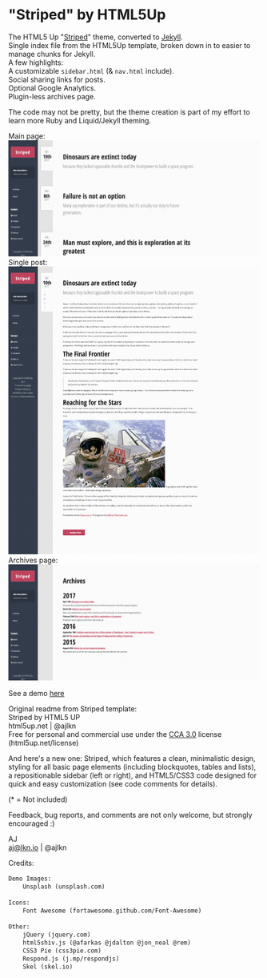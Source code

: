 # "Striped" by HTML5Up
The HTML5 Up "[Striped](https://html5up.net/striped)" theme, converted to [Jekyll](http://jekyllrb.com).  
Single index file from the HTML5Up template, broken down in to easier to manage chunks for Jekyll.        
A few highlights:  
A customizable `sidebar.html` (& `nav.html` include).  
Social sharing links for posts.  
Optional Google Analytics.  
Plugin-less archives page.  

The code may not be pretty, but the theme creation is part of my effort to learn more Ruby and Liquid/Jekyll theming.
 
Main page:  
![main](screenshots/main.png)  
Single post:  
![single post](screenshots/post.png)   
Archives page:  
![Archives](screenshots/archives.png)  



See a demo [here](https://digitalnomad.studio/jekyllthemes/striped/)  


Original readme from Striped template:  
Striped by HTML5 UP  
html5up.net | @ajlkn  
Free for personal and commercial use under the [CCA 3.0](https://creativecommons.org/licenses/by/3.0/) license (html5up.net/license)


And here's a new one: Striped, which features a clean, minimalistic design, styling for
all basic page elements (including blockquotes, tables and lists), a repositionable
sidebar (left or right), and HTML5/CSS3 code designed for quick and easy customization
(see code comments for details).


(* = Not included)

Feedback, bug reports, and comments are not only welcome, but strongly encouraged :)

AJ  
aj@lkn.io | @ajlkn


Credits:

	Demo Images:  
		Unsplash (unsplash.com)

	Icons:
		Font Awesome (fortawesome.github.com/Font-Awesome)

	Other:
		jQuery (jquery.com)
		html5shiv.js (@afarkas @jdalton @jon_neal @rem)
		CSS3 Pie (css3pie.com)
		Respond.js (j.mp/respondjs)
		Skel (skel.io)
